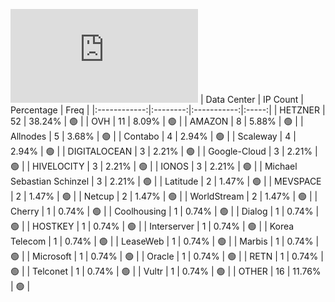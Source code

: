 ![Diagramm](https://github.com/111STAVR111/props/blob/main/Celestia/Testnet/Decentralization/1/README.md)
| Data Center | IP Count | Percentage | Freq |
|:------------:|:--------:|:-----------:|:-----:|
| HETZNER | 52 | 38.24% | 🟢 |
| OVH | 11 | 8.09% | 🟢 |
| AMAZON | 8 | 5.88% | 🟢 |
| Allnodes | 5 | 3.68% | 🟢 |
| Contabo | 4 | 2.94% | 🟢 |
| Scaleway | 4 | 2.94% | 🟢 |
| DIGITALOCEAN | 3 | 2.21% | 🟢 |
| Google-Cloud | 3 | 2.21% | 🟢 |
| HIVELOCITY | 3 | 2.21% | 🟢 |
| IONOS | 3 | 2.21% | 🟢 |
| Michael Sebastian Schinzel | 3 | 2.21% | 🟢 |
| Latitude | 2 | 1.47% | 🟢 |
| MEVSPACE | 2 | 1.47% | 🟢 |
| Netcup | 2 | 1.47% | 🟢 |
| WorldStream | 2 | 1.47% | 🟢 |
| Cherry | 1 | 0.74% | 🟢 |
| Coolhousing | 1 | 0.74% | 🟢 |
| Dialog | 1 | 0.74% | 🟢 |
| HOSTKEY | 1 | 0.74% | 🟢 |
| Interserver | 1 | 0.74% | 🟢 |
| Korea Telecom | 1 | 0.74% | 🟢 |
| LeaseWeb | 1 | 0.74% | 🟢 |
| Marbis | 1 | 0.74% | 🟢 |
| Microsoft | 1 | 0.74% | 🟢 |
| Oracle | 1 | 0.74% | 🟢 |
| RETN | 1 | 0.74% | 🟢 |
| Telconet | 1 | 0.74% | 🟢 |
| Vultr | 1 | 0.74% | 🟢 |
| OTHER | 16 | 11.76% | 🟢 |